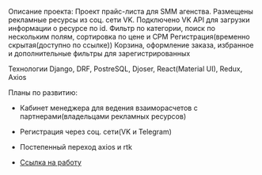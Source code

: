 Описание проекта:
Проект прайс-листа для SMM агенства. Размещены рекламные ресурсы из соц. сети VK.
Подключено VK API для загрузки информации о ресурсе по id.
Фильтр по категории, поиск по нескольким полям, сортировка по цене и CPM
Регистрация(временно скрытая(доступно по ссылке))
Корзина, оформление заказа, избранное и дополнительные фильтры для зарегистрированных

Технологии
Django, DRF, PostreSQL, Djoser, React(Material UI), Redux, Axios

Планы по развитию:

- Кабинет менеджера для ведения взаиморасчетов с партнерами(владельцами рекламных ресурсов)
- Регистрация через соц. сети(VK и Telegram)
- Постепенный переход axios и rtk

- [Ссылка на работу](http://smax.store)
